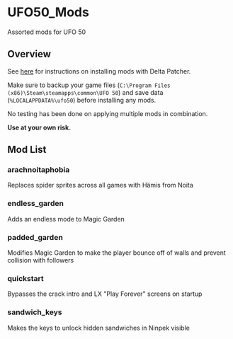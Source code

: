 # UFO50_Mods
Assorted mods for UFO 50

## Overview
See [here](https://discord.com/channels/525973026429206530/1297055481746952294/1297062162770034702) for instructions on installing mods with Delta Patcher.

Make sure to backup your game files (`C:\Program Files (x86)\Steam\steamapps\common\UFO 50`) and save data (`%LOCALAPPDATA%\ufo50`) before installing any mods.

No testing has been done on applying multiple mods in combination.

**Use at your own risk.**

## Mod List

### arachnoitaphobia

Replaces spider sprites across all games with Hämis from Noita

### endless_garden

Adds an endless mode to Magic Garden

### padded_garden

Modifies Magic Garden to make the player bounce off of walls and prevent collision with followers

### quickstart

Bypasses the crack intro and LX "Play Forever" screens on startup

### sandwich_keys

Makes the keys to unlock hidden sandwiches in Ninpek visible

